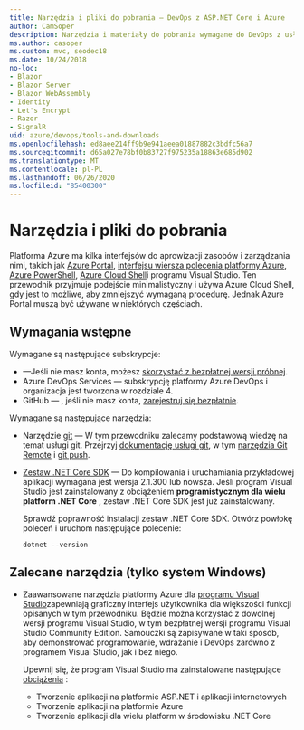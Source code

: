 ```yaml
---
title: Narzędzia i pliki do pobrania — DevOps z ASP.NET Core i Azure
author: CamSoper
description: Narzędzia i materiały do pobrania wymagane do DevOps z usługami ASP.NET Core i Azure.
ms.author: casoper
ms.custom: mvc, seodec18
ms.date: 10/24/2018
no-loc:
- Blazor
- Blazor Server
- Blazor WebAssembly
- Identity
- Let's Encrypt
- Razor
- SignalR
uid: azure/devops/tools-and-downloads
ms.openlocfilehash: ed8aee214ff9b9e941aeea01887882c3bdfc56a7
ms.sourcegitcommit: d65a027e78bf0b83727f975235a18863e685d902
ms.translationtype: MT
ms.contentlocale: pl-PL
ms.lasthandoff: 06/26/2020
ms.locfileid: "85400300"
---
```

# <a name="tools-and-downloads"></a>Narzędzia i pliki do pobrania

Platforma Azure ma kilka interfejsów do aprowizacji zasobów i zarządzania nimi, takich jak [Azure Portal](https://portal.azure.com), [interfejsu wiersza polecenia platformy Azure](/cli/azure/), [Azure PowerShell](/powershell/azure/overview), [Azure Cloud Shell](https://shell.azure.com/bash)i programu Visual Studio. Ten przewodnik przyjmuje podejście minimalistyczny i używa Azure Cloud Shell, gdy jest to możliwe, aby zmniejszyć wymaganą procedurę. Jednak Azure Portal muszą być używane w niektórych częściach.

## <a name="prerequisites"></a>Wymagania wstępne

Wymagane są następujące subskrypcje:

* &mdash;Jeśli nie masz konta, możesz [skorzystać z bezpłatnej wersji próbnej](https://azure.microsoft.com/free/dotnet/).
* Azure DevOps Services &mdash; subskrypcję platformy Azure DevOps i organizacja jest tworzona w rozdziale 4.
* GitHub &mdash; , jeśli nie masz konta, [zarejestruj się bezpłatnie](https://github.com/join).

Wymagane są następujące narzędzia:

* Narzędzie [git](https://git-scm.com/downloads) &mdash; W tym przewodniku zalecamy podstawową wiedzę na temat usługi git. Przejrzyj [dokumentację usługi git](https://git-scm.com/doc), w tym [narzędzia Git Remote](https://git-scm.com/docs/git-remote) i [git push](https://git-scm.com/docs/git-push).
* [Zestaw .NET Core SDK](https://dotnet.microsoft.com/download/) &mdash; Do kompilowania i uruchamiania przykładowej aplikacji wymagana jest wersja 2.1.300 lub nowsza. Jeśli program Visual Studio jest zainstalowany z obciążeniem **programistycznym dla wielu platform .NET Core** , zestaw .NET Core SDK jest już zainstalowany.

    Sprawdź poprawność instalacji zestaw .NET Core SDK. Otwórz powłokę poleceń i uruchom następujące polecenie:

    ```dotnetcli
    dotnet --version
    ```

## <a name="recommended-tools-windows-only"></a>Zalecane narzędzia (tylko system Windows)

* Zaawansowane narzędzia platformy Azure dla [programu Visual Studio](https://visualstudio.microsoft.com)zapewniają graficzny interfejs użytkownika dla większości funkcji opisanych w tym przewodniku. Będzie można korzystać z dowolnej wersji programu Visual Studio, w tym bezpłatnej wersji programu Visual Studio Community Edition. Samouczki są zapisywane w taki sposób, aby demonstrować programowanie, wdrażanie i DevOps zarówno z programem Visual Studio, jak i bez niego.

  Upewnij się, że program Visual Studio ma zainstalowane następujące [obciążenia](/visualstudio/install/modify-visual-studio) :

  * Tworzenie aplikacji na platformie ASP.NET i aplikacji internetowych
  * Tworzenie aplikacji na platformie Azure
  * Tworzenie aplikacji dla wielu platform w środowisku .NET Core
